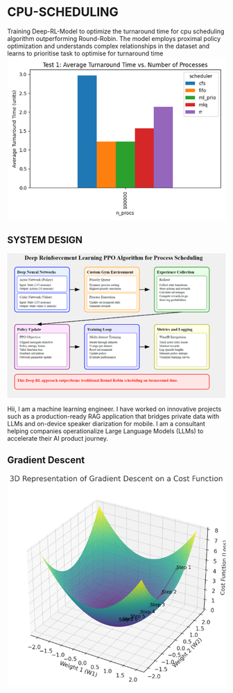 # CPU-SCHEDULING

Training Deep-RL-Model to optimize the turnaround time for cpu scheduling algorithm outperforming Round-Robin.
The model employs proximal policy optimization and understands complex relationships in the dataset and learns to prioritise task to optimise for turnaround time
![STATS](./figures/euu/turnaround.png)

## SYSTEM DESIGN

![Deep-RL-Model](deep-rl.png)

Hii, I am a machine learning engineer. I have worked on innovative projects such as a production-ready RAG application that bridges private data with LLMs and on-device speaker diarization for mobile. I am a consultant helping companies operationalize Large Language Models (LLMs) to accelerate their AI product journey.

## Gradient Descent

![Gradient Descent](Gradient_Descent.png)
